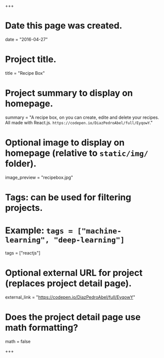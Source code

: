 +++
# Date this page was created.
date = "2016-04-27"

# Project title.
title = "Recipe Box"

# Project summary to display on homepage.
summary = "A recipe box, on you can create, edite and delete your recipes. All made with React.js. `https://codepen.io/DiazPedroAbel/full/EyqowY`."

# Optional image to display on homepage (relative to `static/img/` folder).
image_preview = "recipebox.jpg"

# Tags: can be used for filtering projects.
# Example: `tags = ["machine-learning", "deep-learning"]`
tags = ["reactjs"]

# Optional external URL for project (replaces project detail page).
external_link = "https://codepen.io/DiazPedroAbel/full/EyqowY"

# Does the project detail page use math formatting?
math = false

+++

